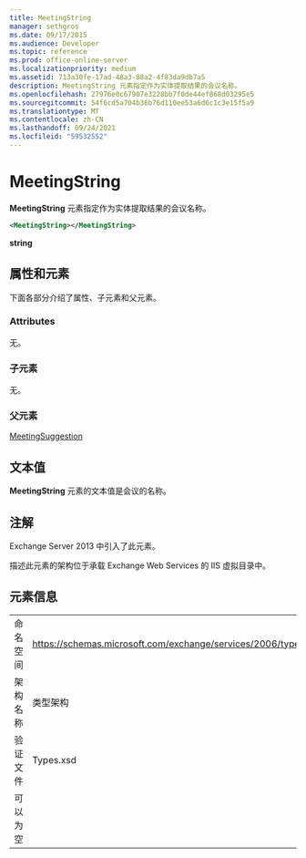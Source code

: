 ```yaml
---
title: MeetingString
manager: sethgros
ms.date: 09/17/2015
ms.audience: Developer
ms.topic: reference
ms.prod: office-online-server
ms.localizationpriority: medium
ms.assetid: 713a30fe-17ad-48a3-88a2-4f83da9db7a5
description: MeetingString 元素指定作为实体提取结果的会议名称。
ms.openlocfilehash: 27976e0c67907e3228bb7f0de44ef868d03295e5
ms.sourcegitcommit: 54f6cd5a704b36b76d110ee53a6d6c1c3e15f5a9
ms.translationtype: MT
ms.contentlocale: zh-CN
ms.lasthandoff: 09/24/2021
ms.locfileid: "59532552"
---
```

# <a name="meetingstring"></a>MeetingString

**MeetingString** 元素指定作为实体提取结果的会议名称。 
  
```XML
<MeetingString></MeetingString>
```

 **string**
## <a name="attributes-and-elements"></a>属性和元素

下面各部分介绍了属性、子元素和父元素。
  
### <a name="attributes"></a>Attributes

无。
  
### <a name="child-elements"></a>子元素

无。
  
### <a name="parent-elements"></a>父元素

[MeetingSuggestion](meetingsuggestion.md)
  
## <a name="text-value"></a>文本值

**MeetingString** 元素的文本值是会议的名称。 
  
## <a name="remarks"></a>注解

Exchange Server 2013 中引入了此元素。
  
描述此元素的架构位于承载 Exchange Web Services 的 IIS 虚拟目录中。
  
## <a name="element-information"></a>元素信息

|||
|:-----|:-----|
|命名空间  <br/> |https://schemas.microsoft.com/exchange/services/2006/types  <br/> |
|架构名称  <br/> |类型架构  <br/> |
|验证文件  <br/> |Types.xsd  <br/> |
|可以为空  <br/> ||
   

